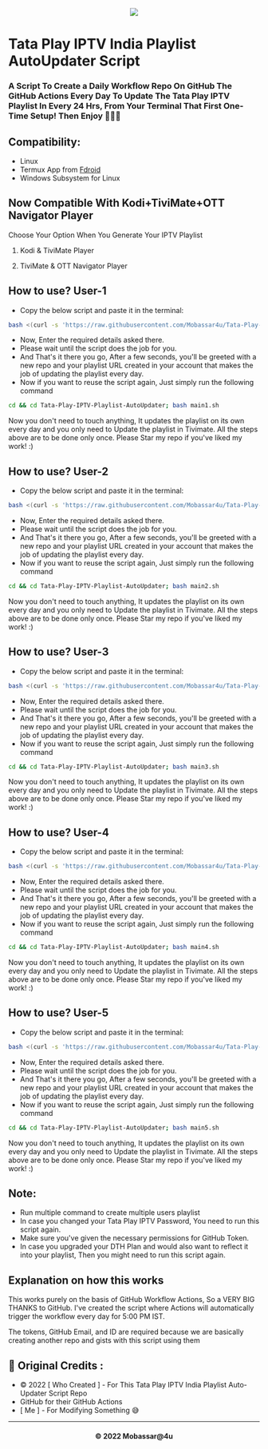 <p align="center"><img src="https://www.tataplay.com/s3-api/v1/assets/others/intro-image-desktop.png" ></p>


# Tata Play IPTV India Playlist AutoUpdater Script
### A Script To Create a Daily Workflow Repo On GitHub The GitHub Actions Every Day To Update The Tata Play IPTV Playlist In Every 24 Hrs, From Your Terminal That First One-Time Setup! Then Enjoy 🥰🥰🥰



## Compatibility:
* Linux
* Termux App from [Fdroid](https://f-droid.org/en/packages/com.termux/)
* Windows Subsystem for Linux
## Now Compatible With Kodi+TiviMate+OTT Navigator Player
Choose Your Option When You Generate Your IPTV Playlist

1)  Kodi & TiviMate Player

2)  TiviMate & OTT Navigator Player

## How to use? User-1
* Copy the below script and paste it in the terminal:
```bash
bash <(curl -s 'https://raw.githubusercontent.com/Mobassar4u/Tata-Play-IPTV-Playlist-AutoUpdater/main/curl1.sh')
```
* Now, Enter the required details asked there.
* Please wait until the script does the job for you.
* And That's it there you go, After a few seconds, you'll be greeted with a new repo and your playlist URL created in your account that makes the job of updating the playlist every day.
* Now if you want to reuse the script again, Just simply run the following command 
```bash
cd && cd Tata-Play-IPTV-Playlist-AutoUpdater; bash main1.sh
```
Now you don't need to touch anything, It updates the playlist on its own every day and you only need to Update the playlist in Tivimate.
All the steps above are to be done only once. Please Star my repo if you've liked my work! :)
## How to use? User-2
* Copy the below script and paste it in the terminal:
```bash
bash <(curl -s 'https://raw.githubusercontent.com/Mobassar4u/Tata-Play-IPTV-Playlist-AutoUpdater/main/curl2.sh')
```
* Now, Enter the required details asked there.
* Please wait until the script does the job for you.
* And That's it there you go, After a few seconds, you'll be greeted with a new repo and your playlist URL created in your account that makes the job of updating the playlist every day.
* Now if you want to reuse the script again, Just simply run the following command 
```bash
cd && cd Tata-Play-IPTV-Playlist-AutoUpdater; bash main2.sh
```
Now you don't need to touch anything, It updates the playlist on its own every day and you only need to Update the playlist in Tivimate.
All the steps above are to be done only once. Please Star my repo if you've liked my work! :)
## How to use? User-3
* Copy the below script and paste it in the terminal:
```bash
bash <(curl -s 'https://raw.githubusercontent.com/Mobassar4u/Tata-Play-IPTV-Playlist-AutoUpdater/main/curl3.sh')
```
* Now, Enter the required details asked there.
* Please wait until the script does the job for you.
* And That's it there you go, After a few seconds, you'll be greeted with a new repo and your playlist URL created in your account that makes the job of updating the playlist every day.
* Now if you want to reuse the script again, Just simply run the following command 
```bash
cd && cd Tata-Play-IPTV-Playlist-AutoUpdater; bash main3.sh
```
Now you don't need to touch anything, It updates the playlist on its own every day and you only need to Update the playlist in Tivimate.
All the steps above are to be done only once. Please Star my repo if you've liked my work! :)
## How to use? User-4
* Copy the below script and paste it in the terminal:
```bash
bash <(curl -s 'https://raw.githubusercontent.com/Mobassar4u/Tata-Play-IPTV-Playlist-AutoUpdater/main/curl4.sh')
```
* Now, Enter the required details asked there.
* Please wait until the script does the job for you.
* And That's it there you go, After a few seconds, you'll be greeted with a new repo and your playlist URL created in your account that makes the job of updating the playlist every day.
* Now if you want to reuse the script again, Just simply run the following command 
```bash
cd && cd Tata-Play-IPTV-Playlist-AutoUpdater; bash main4.sh
```
Now you don't need to touch anything, It updates the playlist on its own every day and you only need to Update the playlist in Tivimate.
All the steps above are to be done only once. Please Star my repo if you've liked my work! :)
## How to use? User-5
* Copy the below script and paste it in the terminal:
```bash
bash <(curl -s 'https://raw.githubusercontent.com/Mobassar4u/Tata-Play-IPTV-Playlist-AutoUpdater/main/curl5.sh')
```
* Now, Enter the required details asked there.
* Please wait until the script does the job for you.
* And That's it there you go, After a few seconds, you'll be greeted with a new repo and your playlist URL created in your account that makes the job of updating the playlist every day.
* Now if you want to reuse the script again, Just simply run the following command 
```bash
cd && cd Tata-Play-IPTV-Playlist-AutoUpdater; bash main5.sh
```
Now you don't need to touch anything, It updates the playlist on its own every day and you only need to Update the playlist in Tivimate.
All the steps above are to be done only once. Please Star my repo if you've liked my work! :)



## Note:

* Run multiple command to create multiple users playlist
* In case you changed your Tata Play IPTV Password, You need to run this script again.
* Make sure you've given the necessary permissions for GitHub Token.
* In case you upgraded your DTH Plan and would also want to reflect it into your playlist, Then you might need to run this script again.
##


## Explanation on how this works

This works purely on the basis of GitHub Workflow Actions, So a VERY BIG THANKS to GitHub.
I've created the script where Actions will automatically trigger the workflow every day for 5:00 PM IST.

The tokens, GitHub Email, and ID are required because we are basically creating another repo and gists with this script using them


## 📝 Original Credits :

* © 2022 [ Who Created ] - For This Tata Play IPTV India Playlist Auto-Updater Script Repo
* GitHub for their GitHub Actions
* [ Me ] - For Modifying Something 😅

---
<h4 align='center'>© 2022 Mobassar@4u</h4>

<!-- DO NOT REMOVE THIS CREDIT 🤬 🤬 -->
